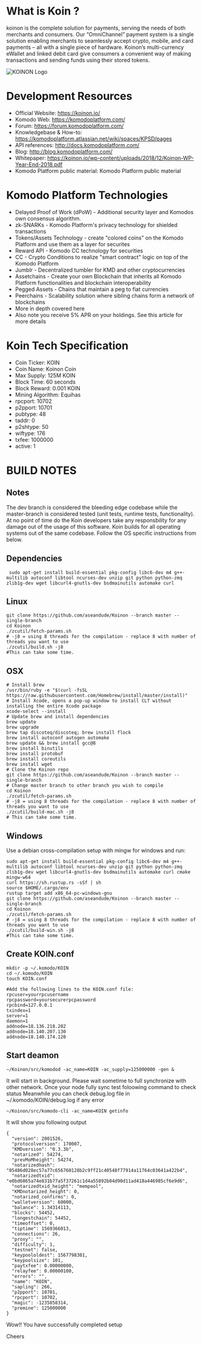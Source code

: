 # What is Koin ?
koinon is the complete solution for payments, serving the needs of both merchants and consumers. Our “OmniChannel” payment system is a single solution enabling merchants to seamlessly accept crypto, mobile, and card payments – all with a single piece of hardware. Koinon’s multi-currency eWallet and linked debit card give consumers a convenient way of making transactions and sending funds using their stored tokens.

![KOINON Logo](https://koinon.io/wp-content/uploads/2018/12/Koinon_Brandbook-02-Copy.jpg "Koinon Logo")

# Development Resources
- Official Website: https://koinon.io/
- Komodo Web: https://komodoplatform.com/
- Forum: https://forum.komodoplatform.com/
- Knowledgebase & How-to: https://komodoplatform.atlassian.net/wiki/spaces/KPSD/pages
- API references: http://docs.komodoplatform.com/
- Blog: http://blog.komodoplatform.com/
- Whitepaper: https://koinon.io/wp-content/uploads/2018/12/Koinon-WP-Year-End-2018.pdf
- Komodo Platform public material: Komodo Platform public material

# Komodo Platform Technologies
- Delayed Proof of Work (dPoW) - Additional security layer and Komodos own consensus algorithm.
- zk-SNARKs - Komodo Platform's privacy technology for shielded transactions
- Tokens/Assets Technology - create "colored coins" on the Komodo Platform and use them as a layer for securites
- Reward API - Komodo CC technology for securities
- CC - Crypto Conditions to realize "smart contract" logic on top of the Komodo Platform
- Jumblr - Decentralized tumbler for KMD and other cryptocurrencies
- Assetchains - Create your own Blockchain that inherits all Komodo Platform functionalities and blockchain interoperability
- Pegged Assets - Chains that maintain a peg to fiat currencies
- Peerchains - Scalability solution where sibling chains form a network of blockchains
- More in depth covered here
- Also note you receive 5% APR on your holdings. See this article for more details

# Koin Tech Specification
- Coin Ticker: KOIN
- Coin Name: Koinon Coin
- Max Supply: 125M KOIN
- Block Time: 60 seconds
- Block Reward: 0.001 KOIN
- Mining Algorithm: Equihas
- rpcport: 10702
- p2pport: 10701
- pubtype: 48
- taddr: 0
- p2shtype: 50
- wiftype: 176
- txfee: 1000000
- active: 1


# BUILD NOTES

## Notes
The dev branch is considered the bleeding edge codebase while the master-branch is considered tested (unit tests, runtime tests, functionality). At no point of time do the Koin developers take any responsbility for any damage out of the usage of this software. Koin builds for all operating systems out of the same codebase. Follow the OS specific instructions from below.

## Dependencies
```
 sudo apt-get install build-essential pkg-config libc6-dev m4 g++-multilib autoconf libtool ncurses-dev unzip git python python-zmq zlib1g-dev wget libcurl4-gnutls-dev bsdmainutils automake curl
 ```

## Linux
```
git clone https://github.com/aseandude/Koinon --branch master --single-branch
cd Koinon
./zcutil/fetch-params.sh
# -j8 = using 8 threads for the compilation - replace 8 with number of threads you want to use
./zcutil/build.sh -j8
#This can take some time.
```

## OSX
```
# Install brew
/usr/bin/ruby -e "$(curl -fsSL https://raw.githubusercontent.com/Homebrew/install/master/install)"
# Install Xcode, opens a pop-up window to install CLT without installing the entire Xcode package
xcode-select --install 
# Update brew and install dependencies
brew update
brew upgrade
brew tap discoteq/discoteq; brew install flock
brew install autoconf autogen automake
brew update && brew install gcc@8
brew install binutils
brew install protobuf
brew install coreutils
brew install wget
# Clone the Koinon repo
git clone https://github.com/aseandude/Koinon --branch master --single-branch
# Change master branch to other branch you wish to compile
cd Koinon
./zcutil/fetch-params.sh
# -j8 = using 8 threads for the compilation - replace 8 with number of threads you want to use
./zcutil/build-mac.sh -j8
# This can take some time.

```

## Windows
Use a debian cross-compilation setup with mingw for windows and run:
```
sudo apt-get install build-essential pkg-config libc6-dev m4 g++-multilib autoconf libtool ncurses-dev unzip git python python-zmq zlib1g-dev wget libcurl4-gnutls-dev bsdmainutils automake curl cmake mingw-w64
curl https://sh.rustup.rs -sSf | sh
source $HOME/.cargo/env
rustup target add x86_64-pc-windows-gnu
git clone https://github.com/aseandude/Koinon --branch master --single-branch
cd Koinon
./zcutil/fetch-params.sh
# -j8 = using 8 threads for the compilation - replace 8 with number of threads you want to use
./zcutil/build-win.sh -j8
#This can take some time.
```

## Create KOIN.conf
```
mkdir -p ~/.komodo/KOIN
cd ~/.komodo/KOIN
touch KOIN.conf

#Add the following lines to the KOIN.conf file:
rpcuser=yourrpcusername
rpcpassword=yoursecurerpcpassword
rpcbind=127.0.0.1
txindex=1
server=1
daemon=1
addnode=18.136.218.202
addnode=18.140.207.130
addnode=18.140.174.120
```

## Start deamon
```
~/Koinon/src/komodod -ac_name=KOIN -ac_supply=125000000 -gen &
```
It will start in background. Please wait sometime to full synchronize with other network. Once your node fully sync test foloowing command to check status
Meanwhile you can check debug.log file in ~/.komodo/KOIN/debug.log if any error

```
~/Koinon/src/komodo-cli -ac_name=KOIN getinfo
```
It will show you following output
```
{
  "version": 2001526,
  "protocolversion": 170007,
  "KMDversion": "0.3.3b",
  "notarized": 54274,
  "prevMoMheight": 54274,
  "notarizedhash": "05486d028ec57a77c656760128b2c9ff21c40548f77914a11764c03641a422b4",
  "notarizedtxid": "e0bd6865a74e831b77a5f37261c1d4a55892b04d90d11ad418a446985cf6e9d6",
  "notarizedtxid_height": "mempool",
  "KMDnotarized_height": 0,
  "notarized_confirms": 0,
  "walletversion": 60000,
  "balance": 1.34314113,
  "blocks": 54452,
  "longestchain": 54452,
  "timeoffset": 0,
  "tiptime": 1569366013,
  "connections": 26,
  "proxy": "",
  "difficulty": 1,
  "testnet": false,
  "keypoololdest": 1567798301,
  "keypoolsize": 101,
  "paytxfee": 0.00000000,
  "relayfee": 0.00000100,
  "errors": "",
  "name": "KOIN",
  "sapling": 266,
  "p2pport": 10701,
  "rpcport": 10702,
  "magic": -1235858314,
  "premine": 125000000
}

```
Wow!! You have successfully completed setup

Cheers
